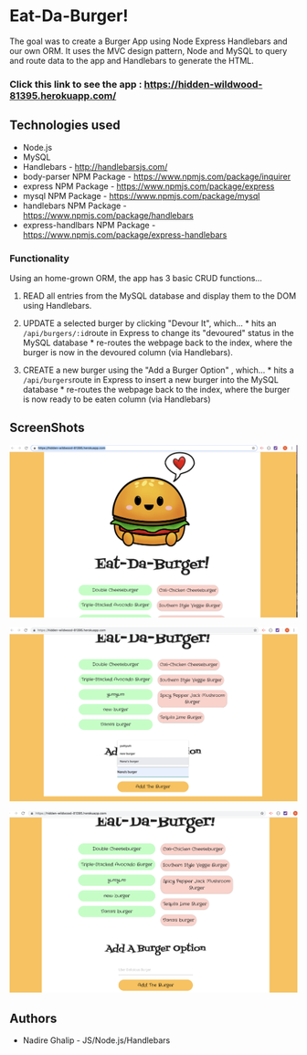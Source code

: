 # Eat-Da-Burger!
The goal was to create a Burger App using Node Express Handlebars and our own ORM. It uses the MVC design pattern, Node and MySQL to query and route data to the app and Handlebars to generate the HTML.

### Click this link to see the app : https://hidden-wildwood-81395.herokuapp.com/
## Technologies used

* Node.js
* MySQL
* Handlebars - http://handlebarsjs.com/
* body-parser NPM Package - https://www.npmjs.com/package/inquirer
* express NPM Package - https://www.npmjs.com/package/express
* mysql NPM Package - https://www.npmjs.com/package/mysql
* handlebars NPM Package - https://www.npmjs.com/package/handlebars
* express-handlbars NPM Package - https://www.npmjs.com/package/express-handlebars

### Functionality
Using an home-grown ORM, the app has 3 basic CRUD functions...

1. READ all entries from the MySQL database and display them to the DOM using Handlebars.

2. UPDATE a selected burger by clicking "Devour It", which... * hits an  `/api/burgers/:id`route in Express to change its "devoured" status in the MySQL database * re-routes the webpage back to the index, where the burger is now in the devoured column (via Handlebars).

3. CREATE a new burger using the "Add a Burger Option" , which... * hits a `/api/burgers`route in Express to insert a new burger into the MySQL database * re-routes the webpage back to the index, where the burger is now ready to be eaten column (via Handlebars)

## ScreenShots

![alt text](public/assets/img/readme.png)

![alt text](public/assets/img/readme1.png)

![alt text](public/assets/img/readme2.png)



## Authors
* Nadire Ghalip - JS/Node.js/Handlebars
